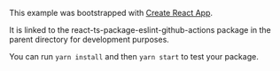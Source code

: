 This example was bootstrapped with [Create React App](https://github.com/facebook/create-react-app).

It is linked to the react-ts-package-eslint-github-actions package in the parent directory for development purposes.

You can run `yarn install` and then `yarn start` to test your package.
